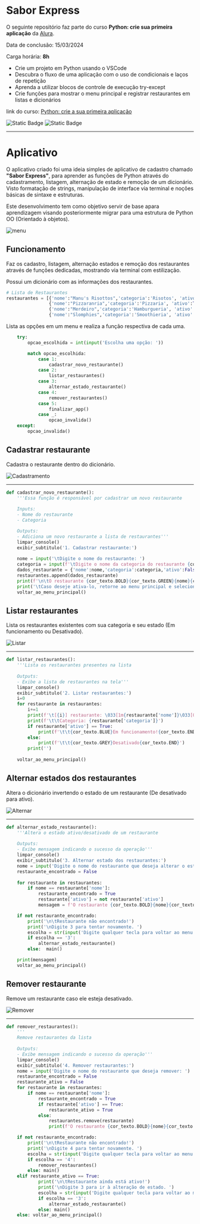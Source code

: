# Sabor Express

O seguinte repositório faz parte do curso **Python: crie sua primeira aplicação** da [Alura](alura.com.br).

Data de conclusão: 15/03/2024

Carga horária: **8h** 

* Crie um projeto em Python usando o VSCode
* Descubra o fluxo de uma aplicação com o uso de condicionais e laços de repetição
* Aprenda a utilizar blocos de controle de execução try-except
* Crie funções para mostrar o menu principal e registrar restaurantes em listas e dicionários

link do curso: [Python: crie a sua primeira aplicação](https://cursos.alura.com.br/course/python-crie-sua-primeira-aplicacao "Curso Alura")

![Static Badge](https://img.shields.io/badge/Git_e_GitHub-grey?logo=github) ![Static Badge](https://img.shields.io/badge/Python-blue?logo=python&logoColor=yellow)

---

# Aplicativo

O aplicativo criado foi uma ideia simples de aplicativo de cadastro chamado **"Sabor Express"**, para aprender as funções de Python através do cadastramento, listagem, alternação de estado e remoção de um dicionário. Visto formatação de strings, manipulação de interface via terminal e noções básicas de sintaxe e estruturas.

Este desenvolvimento tem como objetivo servir de base apara aprendizagem visando posteriormente migrar para uma estrutura de Python OO (Orientado à objetos).

![menu](image/README/menu.png)

## Funcionamento

Faz os cadastro, listagem, alternação estados e remoção dos restaurantes através de funções dedicadas, mostrando via terminal com estilização.

Possui um dicionário com as informações dos restaurantes.

```python
# Lista de Restaurantes
restaurantes = [{'nome':"Manu's Risottos",'categoria':'Risotos', 'ativo':True},
                {'nome':"Pizzaranria",'categoria':'Pizzaria', 'ativo':True},
                {'nome':"Merdeiro",'categoria':'Hamburgueria', 'ativo':True}, 
                {'nome':"Slomphies",'categoria':'Smoothieria', 'ativo':False}]
```

Lista as opções em um menu e realiza a função respectiva de cada uma.

```python
    try:
        opcao_escolhida = int(input('Escolha uma opção: '))

        match opcao_escolhida:
            case 1:
                cadastrar_novo_restaurante()
            case 2: 
                listar_restaurantes()
            case 3: 
                alternar_estado_restaurante()
            case 4:
                remover_restaurantes()
            case 5: 
                finalizar_app()
            case _:
                opcao_invalida()
    except: 
        opcao_invalida()

```

## Cadastrar restaurante

Cadastra o restaurante dentro do dicionário.

![Cadastramento](image/README/cadastramento.gif)

---

```python
def cadastrar_novo_restaurante():
    '''Essa função é responsável por cadastrar um novo restaurante 
  
    Inputs:
    - Nome do restaurante
    - Categoria

    Outputs:
    - Adiciona um novo restaurante a lista de restaurantes'''
    limpar_console()
    exibir_subtitulo('1. Cadastrar restaurante:')
  
    nome = input('\tDigite o nome do restaurante: ')
    categoria = input(f'\tDigite o nome da categoria do restaurante {cor_texto.BOLD}{nome}{cor_texto.END}: ')
    dados_restaurante = {'nome':nome,'categoria':categoria,'ativo':False}
    restaurantes.append(dados_restaurante)
    print(f'\n\tO restaurante {cor_texto.BOLD}{cor_texto.GREEN}{nome}{cor_texto.END} foi cadastrado com sucesso!')
    print('\tCaso deseje ativa-lo, retorne ao menu principal e selecione a opção 03 ("Ativar restaurantes").')
    voltar_ao_menu_principal()
```

## Listar restaurantes

Lista os restaurantes existentes com sua categoria e seu estado (Em funcionamento ou Desativado).

![Listar](image/README/listar.gif)

---

```python
def listar_restaurantes():
    '''Lista os restaurantes presentes na lista 
  
    Outputs:
    - Exibe a lista de restaurantes na tela'''
    limpar_console()
    exibir_subtitulo('2. Listar restaurantes:')
    i=0
    for restaurante in restaurantes:
        i+=1
        print(f'\t[{i}] restaurante: \033[1m{restaurante['nome']}\033[0m')
        print(f'\t\tCategoria: {restaurante['categoria']}')
        if restaurante['ativo'] == True:
            print(f'\t\t{cor_texto.BLUE}Em funcionamento!{cor_texto.END}')
        else:
            print(f'\t\t{cor_texto.GREY}Desativado{cor_texto.END}')
        print('')
  
    voltar_ao_menu_principal()

```

## Alternar estados dos restaurantes

Altera o dicionário invertendo o estado de um restaurante (De desativado para ativo).

![Alternar](image/README/alternar.gif)

---

```python
def alternar_estado_restaurante():
    '''Altera o estado ativo/desativado de um restaurante 
  
    Outputs:
    - Exibe mensagem indicando o sucesso da operação'''
    limpar_console()
    exibir_subtitulo('3. Alternar estado dos restaurantes:')
    nome = input('Digite o nome do restaurante que deseja alterar o estado: ')
    restaurante_encontrado = False
  
    for restaurante in restaurantes:
        if nome == restaurante['nome']:
            restaurante_encontrado = True
            restaurante['ativo'] = not restaurante['ativo']
            mensagem = f'O restaurante {cor_texto.BOLD}{nome}{cor_texto.END} foi {cor_texto.BOLD}{cor_texto.BLUE}ativado{cor_texto.END} com sucesso!' if restaurante['ativo'] else f'O restaurante {cor_texto.BOLD}{nome}{cor_texto.END} foi {cor_texto.BOLD}{cor_texto.GREY}desativado{cor_texto.END} com sucesso!'

    if not restaurante_encontrado:
        print('\n\tRestaurante não encontrado!')
        print('\nDigite 3 para tentar novamente. ')
        escolha = str(input('Digite qualquer tecla para voltar ao menu principal. '))
        if escolha == '3':
            alternar_estado_restaurante()
        else:  main()

    print(mensagem)
    voltar_ao_menu_principal()
```

## Remover restaurante

Remove um restaurante caso ele esteja desativado.

![Remover](image/README/remover.gif)

---

```python
def remover_restaurantes():
    '''
    Remove restaurantes da lista
  
    Outputs:
    - Exibe mensagem indicando o sucesso da operação'''
    limpar_console()
    exibir_subtitulo('4. Remover restaurantes:')
    nome = input('Digite o nome do restaurante que deseja remover: ')
    restaurante_encontrado = False
    restaurante_ativo = False
    for restaurante in restaurantes:
        if nome == restaurante['nome']:
            restaurante_encontrado = True
            if restaurante['ativo'] == True:
                restaurante_ativo = True
            else:
                restaurantes.remove(restaurante)
                print(f'O restaurante {cor_texto.BOLD}{nome}{cor_texto.END} foi {cor_texto.BOLD}{cor_texto.RED}removido{cor_texto.END} com sucesso!')

    if not restaurante_encontrado:
        print('\n\tRestaurante não encontrado!')
        print('\nDigite 4 para tentar novamente. ')
        escolha = str(input('Digite qualquer tecla para voltar ao menu principal. '))
        if escolha == '4':
            remover_restaurantes()
        else: main()
    elif restaurante_ativo == True:
            print('\n\tRestaurante ainda está ativo!')
            print('\nDigite 3 para ir à alteração de estado. ')
            escolha = str(input('Digite qualquer tecla para voltar ao menu principal. '))
            if escolha == '3':
                alternar_estado_restaurante()
            else: main()
    else: voltar_ao_menu_principal()
```

